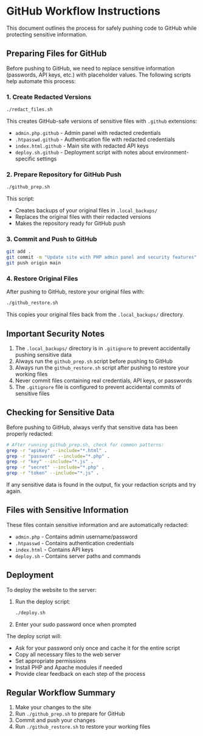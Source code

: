 # GitHub Workflow Instructions

This document outlines the process for safely pushing code to GitHub while protecting sensitive information.

## Preparing Files for GitHub

Before pushing to GitHub, we need to replace sensitive information (passwords, API keys, etc.) with placeholder values. The following scripts help automate this process:

### 1. Create Redacted Versions

```bash
./redact_files.sh
```

This creates GitHub-safe versions of sensitive files with `.github` extensions:
- `admin.php.github` - Admin panel with redacted credentials
- `.htpasswd.github` - Authentication file with redacted credentials
- `index.html.github` - Main site with redacted API keys
- `deploy.sh.github` - Deployment script with notes about environment-specific settings

### 2. Prepare Repository for GitHub Push

```bash
./github_prep.sh
```

This script:
- Creates backups of your original files in `.local_backups/`
- Replaces the original files with their redacted versions
- Makes the repository ready for GitHub push

### 3. Commit and Push to GitHub

```bash
git add .
git commit -m "Update site with PHP admin panel and security features"
git push origin main
```

### 4. Restore Original Files

After pushing to GitHub, restore your original files with:

```bash
./github_restore.sh
```

This copies your original files back from the `.local_backups/` directory.

## Important Security Notes

1. The `.local_backups/` directory is in `.gitignore` to prevent accidentally pushing sensitive data
2. Always run the `github_prep.sh` script before pushing to GitHub
3. Always run the `github_restore.sh` script after pushing to restore your working files
4. Never commit files containing real credentials, API keys, or passwords
5. The `.gitignore` file is configured to prevent accidental commits of sensitive files

## Checking for Sensitive Data

Before pushing to GitHub, always verify that sensitive data has been properly redacted:

```bash
# After running github_prep.sh, check for common patterns:
grep -r "apiKey" --include="*.html" .
grep -r "password" --include="*.php" .
grep -r "key" --include="*.js" .
grep -r "secret" --include="*.php" .
grep -r "token" --include="*.js" .
```

If any sensitive data is found in the output, fix your redaction scripts and try again.

## Files with Sensitive Information

These files contain sensitive information and are automatically redacted:

- `admin.php` - Contains admin username/password
- `.htpasswd` - Contains authentication credentials
- `index.html` - Contains API keys
- `deploy.sh` - Contains server paths and commands

## Deployment

To deploy the website to the server:

1. Run the deploy script:
   ```bash
   ./deploy.sh
   ```

2. Enter your sudo password once when prompted

The deploy script will:
- Ask for your password only once and cache it for the entire script
- Copy all necessary files to the web server
- Set appropriate permissions
- Install PHP and Apache modules if needed
- Provide clear feedback on each step of the process

## Regular Workflow Summary

1. Make your changes to the site
2. Run `./github_prep.sh` to prepare for GitHub
3. Commit and push your changes
4. Run `./github_restore.sh` to restore your working files